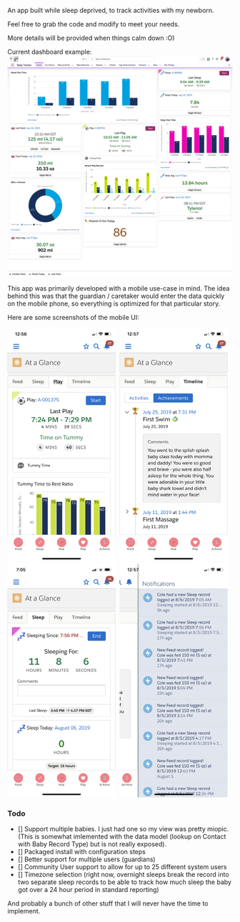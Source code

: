 An app built while sleep deprived, to track activities with my newborn.

Feel free to grab the code and modify to meet your needs.

More details will be provided when things calm down :O)

Current dashboard example:
![dashboard](https://raw.githubusercontent.com/dcinzona/baby_tracker/assets/dashboard.png)

This app was primarily developed with a mobile use-case in mind.  The idea behind this was that the guardian / caretaker would enter the data quickly on the mobile phone, so everything is optimized for that particular story.

Here are some screenshots of the mobile UI:

<img src="https://raw.githubusercontent.com/dcinzona/baby_tracker/assets/PlayTab.PNG" alt='Play Tab' style="width:48%; margin-right:1%;"/>

<img src="https://raw.githubusercontent.com/dcinzona/baby_tracker/assets/Timeline.PNG" alt='Timeline'  style="width:48%; margin-right:1%;"/>

<img src="https://raw.githubusercontent.com/dcinzona/baby_tracker/assets/Sleeping.PNG" alt='Sleeping'  style="width:48%; margin-right:1%;"/>

<img src="https://raw.githubusercontent.com/dcinzona/baby_tracker/assets/PushNotifications.PNG" alt='PushNotifications'  style="width:48%;"/>



### Todo
- [] Support multiple babies.  I just had one so my view was pretty miopic. (This is somewhat imlemented with the data model (lookup on Contact with Baby Record Type) but is not really exposed).
- [] Packaged install with configuration steps
- [] Better support for multiple users (guardians)
- [] Community User support to allow for up to 25 different system users
- [] Timezone selection (right now, overnight sleeps break the record into two separate sleep records to be able to track how much sleep the baby got over a 24 hour period in standard reporting)

And probably a bunch of other stuff that I will never have the time to implement.